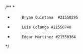 /**
 *
 *         Bryan Quintana  #21550295
 *         Luis Colunga #21550740
 *         Edgar Martinez #21550364
 */
